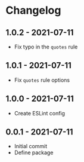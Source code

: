 # Changelog

## 1.0.2 - 2021-07-11
- Fix typo in the `quotes` rule

## 1.0.1 - 2021-07-11
- Fix `quotes` rule options

## 1.0.0 - 2021-07-11
- Create ESLint config

## 0.0.1 - 2021-07-11
- Initial commit
- Define package
